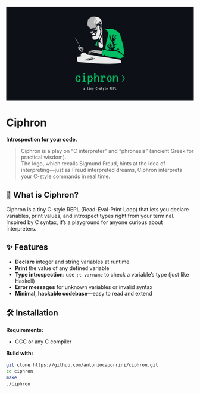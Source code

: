 <p align="center">
  <img src="./banner.png" alt="Ciphron Banner">
</p>

# Ciphron

**Introspection for your code.**

> Ciphron is a play on “C interpreter” and “phronesis” (ancient Greek for practical wisdom).  
> The logo, which recalls Sigmund Freud, hints at the idea of interpreting—just as Freud interpreted dreams, Ciphron interprets your C-style commands in real time.

## 🚀 What is Ciphron?

Ciphron is a tiny C-style REPL (Read-Eval-Print Loop) that lets you declare variables, print values, and introspect types right from your terminal. Inspired by C syntax, it’s a playground for anyone curious about interpreters.

## ✨ Features

- **Declare** integer and string variables at runtime
- **Print** the value of any defined variable
- **Type introspection**: use `:t varname` to check a variable’s type (just like Haskell)
- **Error messages** for unknown variables or invalid syntax
- **Minimal, hackable codebase**—easy to read and extend

## 🛠️ Installation

**Requirements:**

- GCC or any C compiler

**Build with:**

```bash
git clone https://github.com/antoniocaporrini/ciphron.git
cd ciphron
make
./ciphron
```

